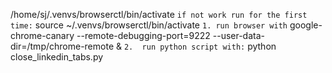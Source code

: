 /home/sj/.venvs/browserctl/bin/activate
`if not work run for the first time:`
source ~/.venvs/browserctl/bin/activate
`1. run browser with`
google-chrome-canary --remote-debugging-port=9222 --user-data-dir=/tmp/chrome-remote &
`2.  run python script with:`
python close_linkedin_tabs.py
